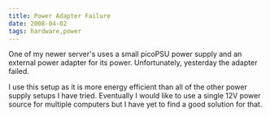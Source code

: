 ```yaml
---
title: Power Adapter Failure
date: 2008-04-02
tags: hardware,power
---
```

One of my newer server's uses a small picoPSU power supply and an external power adapter for its power. Unfortunately, yesterday the adapter failed.

I use this setup as it is more energy efficient than all of the other power supply setups I have tried. Eventually I would like to use a single 12V power source for multiple computers but I have yet to find a good solution for that.

